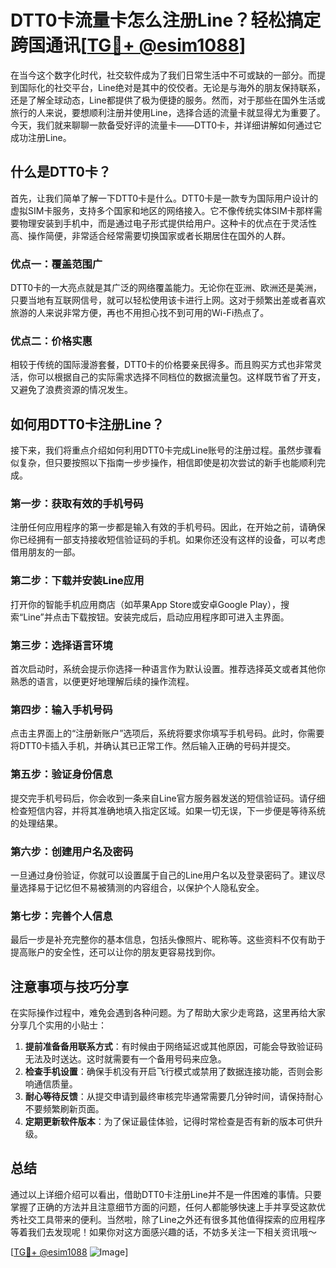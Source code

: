 # DTT0卡流量卡怎么注册Line？轻松搞定跨国通讯[[TG💪+ @esim1088](https://t.me/s/esim1088)]

在当今这个数字化时代，社交软件成为了我们日常生活中不可或缺的一部分。而提到国际化的社交平台，Line绝对是其中的佼佼者。无论是与海外的朋友保持联系，还是了解全球动态，Line都提供了极为便捷的服务。然而，对于那些在国外生活或旅行的人来说，要想顺利注册并使用Line，选择合适的流量卡就显得尤为重要了。今天，我们就来聊聊一款备受好评的流量卡——DTT0卡，并详细讲解如何通过它成功注册Line。

## 什么是DTT0卡？

首先，让我们简单了解一下DTT0卡是什么。DTT0卡是一款专为国际用户设计的虚拟SIM卡服务，支持多个国家和地区的网络接入。它不像传统实体SIM卡那样需要物理安装到手机中，而是通过电子形式提供给用户。这种卡的优点在于灵活性高、操作简便，非常适合经常需要切换国家或者长期居住在国外的人群。

### 优点一：覆盖范围广

DTT0卡的一大亮点就是其广泛的网络覆盖能力。无论你在亚洲、欧洲还是美洲，只要当地有互联网信号，就可以轻松使用该卡进行上网。这对于频繁出差或者喜欢旅游的人来说非常方便，再也不用担心找不到可用的Wi-Fi热点了。

### 优点二：价格实惠

相较于传统的国际漫游套餐，DTT0卡的价格要亲民得多。而且购买方式也非常灵活，你可以根据自己的实际需求选择不同档位的数据流量包。这样既节省了开支，又避免了浪费资源的情况发生。

## 如何用DTT0卡注册Line？

接下来，我们将重点介绍如何利用DTT0卡完成Line账号的注册过程。虽然步骤看似复杂，但只要按照以下指南一步步操作，相信即使是初次尝试的新手也能顺利完成。

### 第一步：获取有效的手机号码

注册任何应用程序的第一步都是输入有效的手机号码。因此，在开始之前，请确保你已经拥有一部支持接收短信验证码的手机。如果你还没有这样的设备，可以考虑借用朋友的一部。

### 第二步：下载并安装Line应用

打开你的智能手机应用商店（如苹果App Store或安卓Google Play），搜索“Line”并点击下载按钮。安装完成后，启动应用程序即可进入主界面。

### 第三步：选择语言环境

首次启动时，系统会提示你选择一种语言作为默认设置。推荐选择英文或者其他你熟悉的语言，以便更好地理解后续的操作流程。

### 第四步：输入手机号码

点击主界面上的“注册新账户”选项后，系统将要求你填写手机号码。此时，你需要将DTT0卡插入手机，并确认其已正常工作。然后输入正确的号码并提交。

### 第五步：验证身份信息

提交完手机号码后，你会收到一条来自Line官方服务器发送的短信验证码。请仔细检查短信内容，并将其准确地填入指定区域。如果一切无误，下一步便是等待系统的处理结果。

### 第六步：创建用户名及密码

一旦通过身份验证，你就可以设置属于自己的Line用户名以及登录密码了。建议尽量选择易于记忆但不易被猜测的内容组合，以保护个人隐私安全。

### 第七步：完善个人信息

最后一步是补充完整你的基本信息，包括头像照片、昵称等。这些资料不仅有助于提高账户的安全性，还可以让你的朋友更容易找到你。

## 注意事项与技巧分享

在实际操作过程中，难免会遇到各种问题。为了帮助大家少走弯路，这里再给大家分享几个实用的小贴士：

1. **提前准备备用联系方式**：有时候由于网络延迟或其他原因，可能会导致验证码无法及时送达。这时就需要有一个备用号码来应急。
2. **检查手机设置**：确保手机没有开启飞行模式或禁用了数据连接功能，否则会影响通信质量。
3. **耐心等待反馈**：从提交申请到最终审核完毕通常需要几分钟时间，请保持耐心不要频繁刷新页面。
4. **定期更新软件版本**：为了保证最佳体验，记得时常检查是否有新的版本可供升级。

## 总结

通过以上详细介绍可以看出，借助DTT0卡注册Line并不是一件困难的事情。只要掌握了正确的方法并且注意细节方面的问题，任何人都能够快速上手并享受这款优秀社交工具带来的便利。当然啦，除了Line之外还有很多其他值得探索的应用程序等着我们去发现呢！如果你对这方面感兴趣的话，不妨多关注一下相关资讯哦～

[[TG💪+ @esim1088](https://t.me/s/esim1088) ![Image](https://i.postimg.cc/4NQfJmqS/Snipaste-2025-05-13-00-14-12.png)]